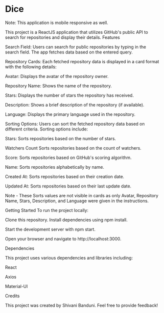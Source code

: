 # Dice
Note: This application is mobile responsive as well.

This project is a ReactJS application that utilizes GitHub's public API to search for repositories and display their details.
Features


Search Field: Users can search for public repositories by typing in the search field. The app fetches data based on the entered query.

Repository Cards: Each fetched repository data is displayed in a card format with the following details:

Avatar: Displays the avatar of the repository owner.

Repository Name: Shows the name of the repository.

Stars: Displays the number of stars the repository has received.

Description: Shows a brief description of the repository (if available).

Language: Displays the primary language used in the repository.

Sorting Options: Users can sort the fetched repository data based on different criteria. Sorting options include:

Stars: Sorts repositories based on the number of stars.

Watchers Count Sorts repositories based on the count of watchers.

Score: Sorts repositories based on GitHub's scoring algorithm.

Name: Sorts repositories alphabetically by name.

Created At: Sorts repositories based on their creation date.

Updated At: Sorts repositories based on their last update date.

Note - These Sorts values are not visible in cards as only Avatar, Repository Name, Stars, Description, and Language were given in the instructions.

Getting Started
To run the project locally:

Clone this repository.
Install dependencies using npm install.

Start the development server with npm start.

Open your browser and navigate to http://localhost:3000.

Dependencies

This project uses various dependencies and libraries including:

React

Axios

Material-UI


Credits

This project was created by Shivani Banduni. Feel free to provide feedback!
